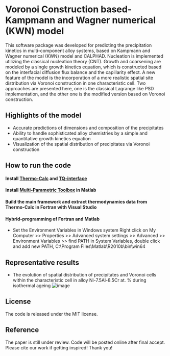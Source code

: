 # Voronoi Construction based-Kampmann and Wagner numerical (KWN) model
This software package was developed for predicting the precipitation kinetics in multi-component alloy systems, based on Kampmann and Wagner numerical (KWN) model and CALPHAD. Nucleation is implemented utilizing the classical nucleation theory (CNT). Growth and coarsening are modeled by a single growth kinetics equation, which is constructed based on the interfacial diffusion flux balance and the capillarity effect. A new feature of the model is the incorporation of a more realistic spatial site distribution via Voronoi construction in one characteristic cell. Two approaches are presented here, one is the classical Lagrange like PSD implementation, and the other one is the modified version based on Voronoi construction.
## Highlights of the model
* Accurate predictions of dimensions and composition of the precipitates
* Ability to handle sophisticated alloy chemistries by a simple and quantitative growth kinetics equation
* Visualization of the spatial distribution of precipitates via Voronoi construction 
## How to run the code
#### Install [Thermo-Calc](https://thermocalc.com/products/thermo-calc/) and [TQ-interface](https://thermocalc.com/products/software-development-kits/)
#### Install [Multi-Parametric Toolbox](https://www.mpt3.org/) in Matlab
#### Build the main framework and extract thermodynamics data from Thermo-Calc in Fortran with Visual Studio
#### Hybrid-programming of Fortran and Matlab
* Set the Environment Variables in Windows system
    Right click on My Computer >> Properties >> Advanced system settings >> Advanced >> Environment Variables >> find PATH in System Variables, double click and add new PATH, C:\Program Files\Matlab\R2010b\bin\win64
## Representative results
* The evolution of spatial distribution of precipitates and Voronoi cells within the characteristic cell in alloy Ni-7.5Al-8.5Cr at. % during isothermal ageing
![image](https://github.com/KeXuMSE/Voronoi-Construction-based-Kampmann-and-Wagner-numerical-model/blob/main/Fig1.png)
## License
The code is released under the MIT license.
## Reference
The paper is still under review. Code will be posted online after final accept. Please cite our work if getting inspired! Thank you!
